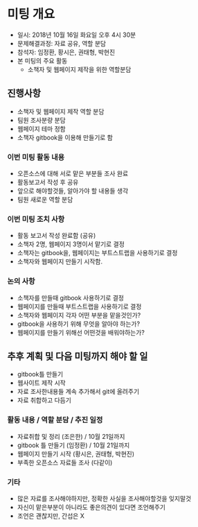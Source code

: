 # 미팅 개요

 * 일시: 2018년 10월 16일 화요일 오후 4시 30분
 * 문제해결과정: 자료 공유, 역할 분담
 * 참석자: 임정환, 황시은, 권태형, 박현진
 * 본 미팅의 주요 활동
   - 소책자 및 웹페이지 제작을 위한 역할분담

## 진행사항

 * 소책자 및 웹페이지 제작 역할 분담
 * 팀원 조사분량 분담
 * 웹페이지 테마 정함
 * 소책자 gitbook을 이용해 만들기로 함

### 이번 미팅 활동 내용

 * 오픈소스에 대해 서로 맡은 부분들 조사 완료
 * 활동보고서 작성 후 공유
 * 앞으로 해야할것들, 알아가야 할 내용들 생각
 * 팀원 새로운 역할 분담

### 이번 미팅 조치 사항

 * 활동 보고서 작성 완료함 (공유)
 * 소책자 2명, 웹페이지 3명이서 맡기로 결정
 * 소책자는 gitbook을, 웹페이지는 부트스트랩을 사용하기로 결정
 * 소책자와 웹페이지 만들기 시작함.

### 논의 사항

 * 소책자를 만들때 gitbook 사용하기로 결정
 * 웹페이지를 만들때 부트스트랩을 사용하기로 결정
 * 소책자와 웹페이지 각자 어떤 부분을 맡을것인가?
 * gitbook을 사용하기 위해 무엇을 알아야 하는가?
 * 웹페이지를 만들기 위해선 어떤것을 배워야하는가?

## 추후 계획 및 다음 미팅까지 해야 할 일

 * gitbook틀 만들기
 * 웹사이트 제작 시작
 * 자료 조사한내용들 계속 추가해서 git에 올려주기
 * 자료 취합하고 다듬기

### 활동 내용 / 역할 분담 / 추진 일정

 *  자료취합 및 정리 (조은한) / 10월 21일까지
 *  gitbook 틀 만들기 (임정환) / 10월 21일까지
 *  웹페이지 만들기 시작 (황시은, 권태형, 박현진)
 *  부족한 오픈소스 자료들 조사 (다같이)

### 기타

 * 많은 자료를 조사해야하지만, 정확한 사실을 조사해야할것을 잊지말것
 * 자신이 맡은부분이 아니라도 좋은의견이 있다면 조언해주기
 * 조언은 괜찮지만, 간섭은 X
